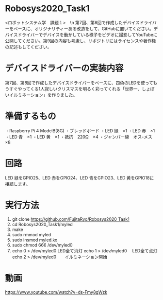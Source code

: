 # Robosys2020_Task1
<ロボットシステム学　課題１>　\n
第7回、第8回で作成したデバイスドライバーをベースに、オリジナリティーある改造をして、GitHubに置いてください。デバイスドライバーでデバイスを動かしている様子をビデオに撮影してYouTubeに公開してください。第9回の内容も考慮し、リポジトリにはライセンスや著作権の記述もしてください。
# デバイスドライバーの実装内容
第7回、第8回で作成したデバイスドライバーをベースに、四色のLEDを使ってもうすぐやってくる1人寂しいクリスマスを明るく彩ってくれる「世界一、しょぼいイルミネーション」を作りました。
# 準備するもの
・Raspberry Pi 4 ModelB(8G)
・ブレッドボード
・LED 緑　×1
・LED 赤　×1
・LED 青　×1
・LED 黄　×1
・抵抗　220Ω　×4
・ジャンパー線　オス-メス　×8
# 回路
LED 緑をGPIO25、LED 赤をGPIO24、LED 青をGPIO23、LED 黄をGPIO18に接続します。
# 実行方法
1. git clone https://github.com/FujitaRyo/Robosys2020_Task1
2. cd Robosys2020_Task1/myled
3. make
4. sudo rmmod myled
5. sudo insmod myled.ko
6. sudo chmod 666 /dev/myled0
7. echo 0 > /dev/myled0   LED全て消灯
   echo 1 > /dev/myled0　 LED全て点灯
   echo 2 > /dev/myled0　　イルミネーション開始
# 動画
https://www.youtube.com/watch?v=ds-Fmy8gWzk
